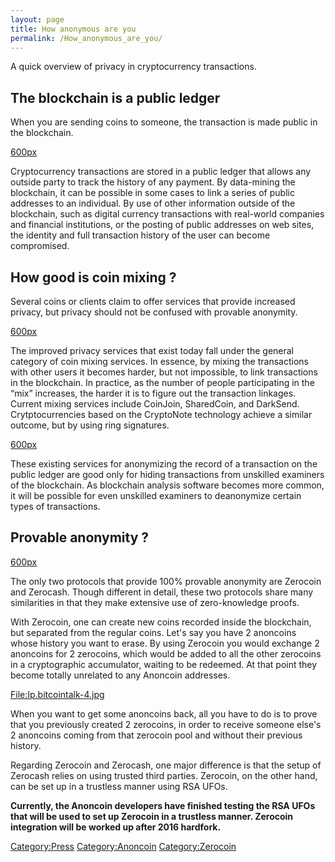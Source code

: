 ```yaml
---
layout: page
title: How anonymous are you
permalink: /How_anonymous_are_you/
---
```


A quick overview of privacy in cryptocurrency transactions.

The blockchain is a public ledger
---------------------------------

When you are sending coins to someone, the transaction is made public in the blockchain.


[600px](/File:Ip.bitcointalk-5.jpg "wikilink")

Cryptocurrency transactions are stored in a public ledger that allows any outside party to track the history of any payment. By data-mining the blockchain, it can be possible in some cases to link a series of public addresses to an individual. By use of other information outside of the blockchain, such as digital currency transactions with real-world companies and financial institutions, or the posting of public addresses on web sites, the identity and full transaction history of the user can become compromised.

How good is coin mixing ?
-------------------------

Several coins or clients claim to offer services that provide increased privacy, but privacy should not be confused with provable anonymity.


[600px](/File:Ip.bitcointalk-1.jpg "wikilink")

The improved privacy services that exist today fall under the general category of coin mixing services. In essence, by mixing the transactions with other users it becomes harder, but not impossible, to link transactions in the blockchain. In practice, as the number of people participating in the “mix” increases, the harder it is to figure out the transaction linkages. Current mixing services include CoinJoin, SharedCoin, and DarkSend. Crytptocurrencies based on the CryptoNote technology achieve a similar outcome, but by using ring signatures.


[600px](/File:Ip.bitcointalk-2.jpg "wikilink")

These existing services for anonymizing the record of a transaction on the public ledger are good only for hiding transactions from unskilled examiners of the blockchain. As blockchain analysis software becomes more common, it will be possible for even unskilled examiners to deanonymize certain types of transactions.

Provable anonymity ?
--------------------


[600px](/File:Ip.bitcointalk-3.jpg "wikilink")

The only two protocols that provide 100% provable anonymity are Zerocoin and Zerocash. Though different in detail, these two protocols share many similarities in that they make extensive use of zero-knowledge proofs.

With Zerocoin, one can create new coins recorded inside the blockchain, but separated from the regular coins. Let's say you have 2 anoncoins whose history you want to erase. By using Zerocoin you would exchange 2 anoncoins for 2 zerocoins, which would be added to all the other zerocoins in a cryptographic accumulator, waiting to be redeemed. At that point they become totally unrelated to any Anoncoin addresses.


[<File:Ip.bitcointalk-4.jpg>](/File:Ip.bitcointalk-4.jpg "wikilink")

When you want to get some anoncoins back, all you have to do is to prove that you previously created 2 zerocoins, in order to receive someone else's 2 anoncoins coming from that zerocoin pool and without their previous history.

Regarding Zerocoin and Zerocash, one major difference is that the setup of Zerocash relies on using trusted third parties. Zerocoin, on the other hand, can be set up in a trustless manner using RSA UFOs.

**Currently, the Anoncoin developers have finished testing the RSA UFOs that will be used to set up Zerocoin in a trustless manner. Zerocoin integration will be worked up after 2016 hardfork.**

[Category:Press](/Category:Press "wikilink") [Category:Anoncoin](/Category:Anoncoin "wikilink") [Category:Zerocoin](/Category:Zerocoin "wikilink")